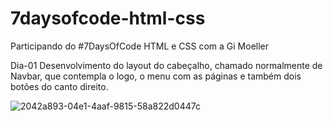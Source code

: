 # 7daysofcode-html-css
Participando do #7DaysOfCode HTML e CSS com a Gi Moeller

Dia-01
Desenvolvimento do layout do cabeçalho, chamado normalmente de Navbar, que contempla o logo, o menu com as páginas e também dois botões do canto direito.

![2042a893-04e1-4aaf-9815-58a822d0447c](https://user-images.githubusercontent.com/100633937/161170910-bcfe23a4-8f14-4785-9cbe-56b8cbaf43e4.jpeg)
